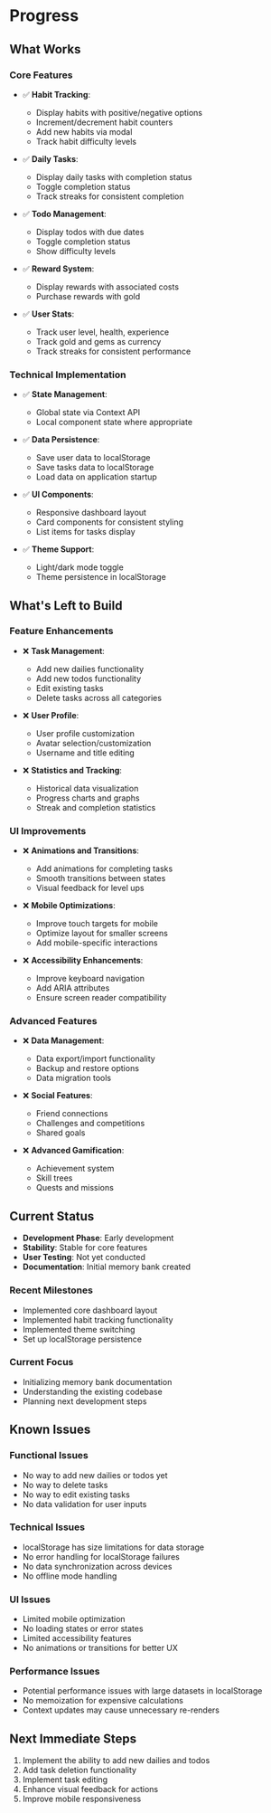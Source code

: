 # Progress

## What Works

### Core Features
- ✅ **Habit Tracking**:
  - Display habits with positive/negative options
  - Increment/decrement habit counters
  - Add new habits via modal
  - Track habit difficulty levels

- ✅ **Daily Tasks**:
  - Display daily tasks with completion status
  - Toggle completion status
  - Track streaks for consistent completion

- ✅ **Todo Management**:
  - Display todos with due dates
  - Toggle completion status
  - Show difficulty levels

- ✅ **Reward System**:
  - Display rewards with associated costs
  - Purchase rewards with gold

- ✅ **User Stats**:
  - Track user level, health, experience
  - Track gold and gems as currency
  - Track streaks for consistent performance

### Technical Implementation
- ✅ **State Management**:
  - Global state via Context API
  - Local component state where appropriate

- ✅ **Data Persistence**:
  - Save user data to localStorage
  - Save tasks data to localStorage
  - Load data on application startup

- ✅ **UI Components**:
  - Responsive dashboard layout
  - Card components for consistent styling
  - List items for tasks display

- ✅ **Theme Support**:
  - Light/dark mode toggle
  - Theme persistence in localStorage

## What's Left to Build

### Feature Enhancements
- ❌ **Task Management**:
  - Add new dailies functionality
  - Add new todos functionality
  - Edit existing tasks
  - Delete tasks across all categories

- ❌ **User Profile**:
  - User profile customization
  - Avatar selection/customization
  - Username and title editing

- ❌ **Statistics and Tracking**:
  - Historical data visualization
  - Progress charts and graphs
  - Streak and completion statistics

### UI Improvements
- ❌ **Animations and Transitions**:
  - Add animations for completing tasks
  - Smooth transitions between states
  - Visual feedback for level ups

- ❌ **Mobile Optimizations**:
  - Improve touch targets for mobile
  - Optimize layout for smaller screens
  - Add mobile-specific interactions

- ❌ **Accessibility Enhancements**:
  - Improve keyboard navigation
  - Add ARIA attributes
  - Ensure screen reader compatibility

### Advanced Features
- ❌ **Data Management**:
  - Data export/import functionality
  - Backup and restore options
  - Data migration tools

- ❌ **Social Features**:
  - Friend connections
  - Challenges and competitions
  - Shared goals

- ❌ **Advanced Gamification**:
  - Achievement system
  - Skill trees
  - Quests and missions

## Current Status
- **Development Phase**: Early development
- **Stability**: Stable for core features
- **User Testing**: Not yet conducted
- **Documentation**: Initial memory bank created

### Recent Milestones
- Implemented core dashboard layout
- Implemented habit tracking functionality
- Implemented theme switching
- Set up localStorage persistence

### Current Focus
- Initializing memory bank documentation
- Understanding the existing codebase
- Planning next development steps

## Known Issues

### Functional Issues
- No way to add new dailies or todos yet
- No way to delete tasks
- No way to edit existing tasks
- No data validation for user inputs

### Technical Issues
- localStorage has size limitations for data storage
- No error handling for localStorage failures
- No data synchronization across devices
- No offline mode handling

### UI Issues
- Limited mobile optimization
- No loading states or error states
- Limited accessibility features
- No animations or transitions for better UX

### Performance Issues
- Potential performance issues with large datasets in localStorage
- No memoization for expensive calculations
- Context updates may cause unnecessary re-renders

## Next Immediate Steps
1. Implement the ability to add new dailies and todos
2. Add task deletion functionality
3. Implement task editing
4. Enhance visual feedback for actions
5. Improve mobile responsiveness
